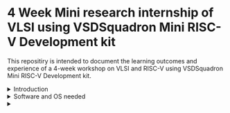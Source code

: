 # 4 Week Mini  research internship of VLSI using VSDSquadron Mini RISC-V Development kit
This repositiry is intended to document the learning outcomes and experience of a 4-week workshop on VLSI and RISC-V using VSDSquadron Mini RISC-V Development kit.

<details>
<summary>Introduction</summary>
<br>
Install required softwares for the program.
</details>

<details>
<summary> Software and OS needed</summary>
<br>
Ubuntu, Oracle Virtual Machine and packages needed are Yosys,gtkwave,iverilog,OpenSTA,Magic
</details>

<details>
  <summary> </summary>
</details>
